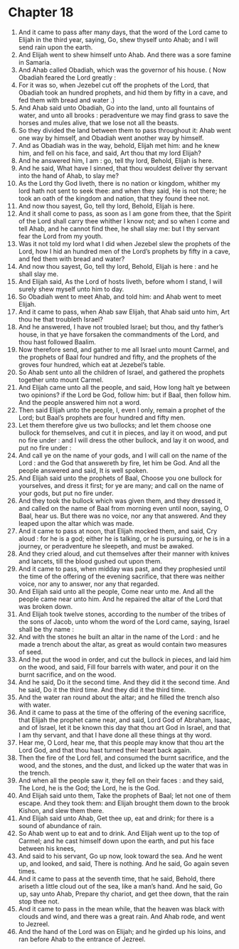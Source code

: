 # Chapter 18

1. And it came to pass after many days, that the word of the Lord came to Elijah in the third year, saying, Go, shew thyself unto Ahab; and I will send rain upon the earth.
2. And Elijah went to shew himself unto Ahab. And there was a sore famine in Samaria.
3. And Ahab called Obadiah, which was the governor of his house. ( Now Obadiah feared the Lord greatly :
4. For it was so, when Jezebel cut off the prophets of the Lord, that Obadiah took an hundred prophets, and hid them by fifty in a cave, and fed them with bread and water .)
5. And Ahab said unto Obadiah, Go into the land, unto all fountains of water, and unto all brooks : peradventure we may find grass to save the horses and mules alive, that we lose not all the beasts.
6. So they divided the land between them to pass throughout it: Ahab went one way by himself, and Obadiah went another way by himself.
7. And as Obadiah was in the way, behold, Elijah met him: and he knew him, and fell on his face, and said, Art thou that my lord Elijah?
8. And he answered him, I am : go, tell thy lord, Behold, Elijah is here.
9. And he said, What have I sinned, that thou wouldest deliver thy servant into the hand of Ahab, to slay me?
10. As the Lord thy God liveth, there is no nation or kingdom, whither my lord hath not sent to seek thee: and when they said, He is not there; he took an oath of the kingdom and nation, that they found thee not.
11. And now thou sayest, Go, tell thy lord, Behold, Elijah is here.
12. And it shall come to pass, as soon as I am gone from thee, that the Spirit of the Lord shall carry thee whither I know not; and so when I come and tell Ahab, and he cannot find thee, he shall slay me: but I thy servant fear the Lord from my youth.
13. Was it not told my lord what I did when Jezebel slew the prophets of the Lord, how I hid an hundred men of the Lord’s prophets by fifty in a cave, and fed them with bread and water?
14. And now thou sayest, Go, tell thy lord, Behold, Elijah is here : and he shall slay me.
15. And Elijah said, As the Lord of hosts liveth, before whom I stand, I will surely shew myself unto him to day.
16. So Obadiah went to meet Ahab, and told him: and Ahab went to meet Elijah.
17. And it came to pass, when Ahab saw Elijah, that Ahab said unto him, Art thou he that troubleth Israel?
18. And he answered, I have not troubled Israel; but thou, and thy father’s house, in that ye have forsaken the commandments of the Lord, and thou hast followed Baalim.
19. Now therefore send, and gather to me all Israel unto mount Carmel, and the prophets of Baal four hundred and fifty, and the prophets of the groves four hundred, which eat at Jezebel’s table.
20. So Ahab sent unto all the children of Israel, and gathered the prophets together unto mount Carmel.
21. And Elijah came unto all the people, and said, How long halt ye between two opinions? if the Lord be God, follow him: but if Baal, then follow him. And the people answered him not a word.
22. Then said Elijah unto the people, I, even I only, remain a prophet of the Lord; but Baal’s prophets are four hundred and fifty men.
23. Let them therefore give us two bullocks; and let them choose one bullock for themselves, and cut it in pieces, and lay it on wood, and put no fire under : and I will dress the other bullock, and lay it on wood, and put no fire under :
24. And call ye on the name of your gods, and I will call on the name of the Lord : and the God that answereth by fire, let him be God. And all the people answered and said, It is well spoken.
25. And Elijah said unto the prophets of Baal, Choose you one bullock for yourselves, and dress it first; for ye are many; and call on the name of your gods, but put no fire under.
26. And they took the bullock which was given them, and they dressed it, and called on the name of Baal from morning even until noon, saying, O Baal, hear us. But there was no voice, nor any that answered. And they leaped upon the altar which was made.
27. And it came to pass at noon, that Elijah mocked them, and said, Cry aloud : for he is a god; either he is talking, or he is pursuing, or he is in a journey, or peradventure he sleepeth, and must be awaked.
28. And they cried aloud, and cut themselves after their manner with knives and lancets, till the blood gushed out upon them.
29. And it came to pass, when midday was past, and they prophesied until the time of the offering of the evening sacrifice, that there was neither voice, nor any to answer, nor any that regarded.
30. And Elijah said unto all the people, Come near unto me. And all the people came near unto him. And he repaired the altar of the Lord that was broken down.
31. And Elijah took twelve stones, according to the number of the tribes of the sons of Jacob, unto whom the word of the Lord came, saying, Israel shall be thy name :
32. And with the stones he built an altar in the name of the Lord : and he made a trench about the altar, as great as would contain two measures of seed.
33. And he put the wood in order, and cut the bullock in pieces, and laid him on the wood, and said, Fill four barrels with water, and pour it on the burnt sacrifice, and on the wood.
34. And he said, Do it the second time. And they did it the second time. And he said, Do it the third time. And they did it the third time.
35. And the water ran round about the altar; and he filled the trench also with water.
36. And it came to pass at the time of the offering of the evening sacrifice, that Elijah the prophet came near, and said, Lord God of Abraham, Isaac, and of Israel, let it be known this day that thou art God in Israel, and that I am thy servant, and that I have done all these things at thy word.
37. Hear me, O Lord, hear me, that this people may know that thou art the Lord God, and that thou hast turned their heart back again.
38. Then the fire of the Lord fell, and consumed the burnt sacrifice, and the wood, and the stones, and the dust, and licked up the water that was in the trench.
39. And when all the people saw it, they fell on their faces : and they said, The Lord, he is the God; the Lord, he is the God.
40. And Elijah said unto them, Take the prophets of Baal; let not one of them escape. And they took them: and Elijah brought them down to the brook Kishon, and slew them there.
41. And Elijah said unto Ahab, Get thee up, eat and drink; for there is a sound of abundance of rain.
42. So Ahab went up to eat and to drink. And Elijah went up to the top of Carmel; and he cast himself down upon the earth, and put his face between his knees,
43. And said to his servant, Go up now, look toward the sea. And he went up, and looked, and said, There is nothing. And he said, Go again seven times.
44. And it came to pass at the seventh time, that he said, Behold, there ariseth a little cloud out of the sea, like a man’s hand. And he said, Go up, say unto Ahab, Prepare thy chariot, and get thee down, that the rain stop thee not.
45. And it came to pass in the mean while, that the heaven was black with clouds and wind, and there was a great rain. And Ahab rode, and went to Jezreel.
46. And the hand of the Lord was on Elijah; and he girded up his loins, and ran before Ahab to the entrance of Jezreel.

